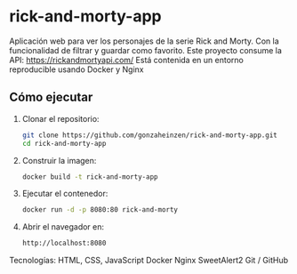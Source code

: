 # rick-and-morty-app
Aplicación web para ver los personajes de la serie Rick and Morty. Con la funcionalidad de filtrar y guardar como favorito.
Este proyecto consume la API: https://rickandmortyapi.com/
Está contenida en un entorno reproducible usando Docker y Nginx

## Cómo ejecutar

1. Clonar el repositorio:
   
   ```bash
   git clone https://github.com/gonzaheinzen/rick-and-morty-app.git
   cd rick-and-morty-app

2. Construir la imagen:
   
   ```bash
   docker build -t rick-and-morty-app

3. Ejecutar el contenedor:
   
   ```bash
   docker run -d -p 8080:80 rick-and-morty

4. Abrir el navegador en:
   
   ```bash
   http://localhost:8080


Tecnologías:
HTML, CSS, JavaScript
Docker
Nginx
SweetAlert2
Git / GitHub
